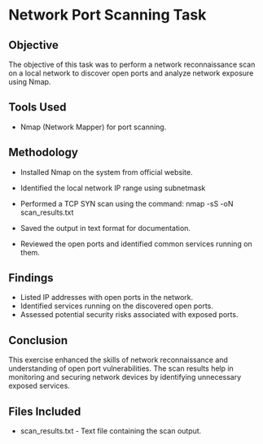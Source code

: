 # Network Port Scanning Task

## Objective
The objective of this task was to perform a network reconnaissance scan on a local network to discover open ports and analyze network exposure using Nmap.

## Tools Used
- Nmap (Network Mapper) for port scanning.

## Methodology
- Installed Nmap on the system from official website.
- Identified the local network IP range using subnetmask
- Performed a TCP SYN scan using the command:
    nmap -sS <IP Address> -oN scan_results.txt
  
- Saved the output in text format for documentation.
- Reviewed the open ports and identified common services running on them.

## Findings
- Listed IP addresses with open ports in the network.
- Identified services running on the discovered open ports.
- Assessed potential security risks associated with exposed ports.

## Conclusion
This exercise enhanced the skills of network reconnaissance and understanding of open port vulnerabilities. The scan results help in monitoring and securing network devices by identifying unnecessary exposed services.

## Files Included
- scan_results.txt - Text file containing the scan output.


